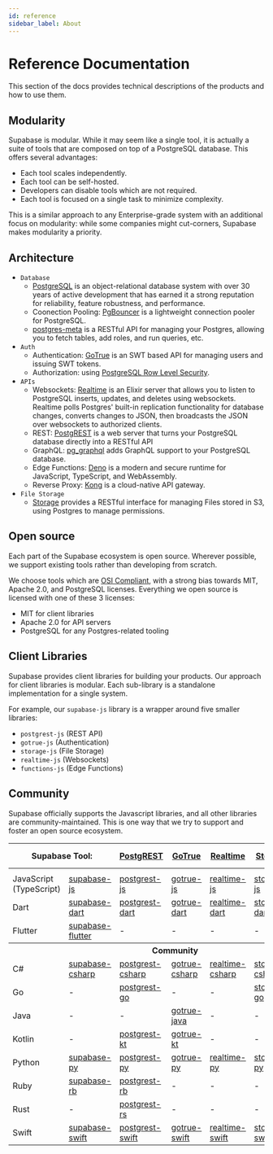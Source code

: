 ```yaml
---
id: reference
sidebar_label: About
---
```


# Reference Documentation

This section of the docs provides technical descriptions of the products and how to use them.

## Modularity

Supabase is modular. While it may seem like a single tool, it is actually a suite of tools that are composed on top of a PostgreSQL database. This offers several advantages:

- Each tool scales independently.
- Each tool can be self-hosted.
- Developers can disable tools which are not required.
- Each tool is focused on a single task to minimize complexity.

This is a similar approach to any Enterprise-grade system with an additional focus on modularity: while some companies might cut-corners, Supabase makes modularity a priority.

## Architecture

- `Database`
  - [PostgreSQL](https://www.postgresql.org/) is an object-relational database system with over 30 years of active development that has earned it a strong reputation for reliability, feature robustness, and performance.
  - Coonection Pooling: [PgBouncer](https://www.pgbouncer.org/) is a lightweight connection pooler for PostgreSQL.
  - [postgres-meta](https://github.com/supabase/postgres-meta) is a RESTful API for managing your Postgres, allowing you to fetch tables, add roles, and run queries, etc.
- `Auth`
  - Authentication: [GoTrue](https://github.com/supabase/gotrue) is an SWT based API for managing users and issuing SWT tokens.
  - Authorization: using [PostgreSQL Row Level Security](https://supabase.com/docs/guides/auth/row-level-security).
- `APIs`
  - Websockets: [Realtime](https://github.com/supabase/realtime) is an Elixir server that allows you to listen to PostgreSQL inserts, updates, and deletes using websockets. Realtime polls Postgres' built-in replication functionality for database changes, converts changes to JSON, then broadcasts the JSON over websockets to authorized clients.
  - REST: [PostgREST](http://postgrest.org/) is a web server that turns your PostgreSQL database directly into a RESTful API
  - GraphQL: [pg_graphql](https://github.com/supabase/pg_graphql) adds GraphQL support to your PostgreSQL database.
  - Edge Functions: [Deno](https://deno.land/) is a modern and secure runtime for JavaScript, TypeScript, and WebAssembly.
  - Reverse Proxy: [Kong](https://github.com/Kong/kong) is a cloud-native API gateway.
- `File Storage`
  - [Storage](https://github.com/supabase/storage-api) provides a RESTful interface for managing Files stored in S3, using Postgres to manage permissions.

## Open source

Each part of the Supabase ecosystem is open source. Wherever possible, we support existing tools rather than developing from scratch.

We choose tools which are [OSI Compliant](https://opensource.org/licenses), with a strong bias towards MIT, Apache 2.0, and PostgreSQL licenses.
Everything we open source is licensed with one of these 3 licenses:

- MIT for client libraries
- Apache 2.0 for API servers
- PostgreSQL for any Postgres-related tooling

## Client Libraries

Supabase provides client libraries for building your products. Our approach for client libraries is modular. Each sub-library is a standalone implementation for a single system.

For example, our `supabase-js` library is a wrapper around five smaller libraries:

- `postgrest-js` (REST API)
- `gotrue-js` (Authentication)
- `storage-js` (File Storage)
- `realtime-js` (Websockets)
- `functions-js` (Edge Functions)

## Community

Supabase officially supports the Javascript libraries, and all other libraries are community-maintained. This is one way that we try to support and foster an open source ecosystem.

<table style={{ tableLayout: 'fixed', whiteSpace: 'nowrap' }}>
  <tr>
    <th colspan="2" style={{textAlign: 'right'}}>Supabase Tool:</th>
    <th>
      <a href="https://github.com/postgrest/postgrest" target="_blank" rel="noopener noreferrer">
        PostgREST
      </a>
    </th>
    <th>
      <a href="https://github.com/supabase/gotrue" target="_blank" rel="noopener noreferrer">
        GoTrue
      </a>
    </th>
    <th>
      <a href="https://github.com/supabase/realtime" target="_blank" rel="noopener noreferrer">
        Realtime
      </a>
    </th>
    <th>
      <a href="https://github.com/supabase/storage-api" target="_blank" rel="noopener noreferrer">
        Storage
      </a>
    </th>
    <th>
      <a
        href="https://github.com/supabase/functions"
        target="_blank"
        rel="noopener noreferrer"
      >
        Edge Functions
      </a>
    </th>
  </tr>
  <th colspan="7"></th>
  <tr>
    <td>JavaScript (TypeScript)</td>
    <td>
      <a href="https://github.com/supabase/supabase-js" target="_blank" rel="noopener noreferrer">
        supabase-js
      </a>
    </td>
    <td>
      <a href="https://github.com/supabase/postgrest-js" target="_blank" rel="noopener noreferrer">
        postgrest-js
      </a>
    </td>
    <td>
      <a href="https://github.com/supabase/gotrue-js" target="_blank" rel="noopener noreferrer">
        gotrue-js
      </a>
    </td>
    <td>
      <a href="https://github.com/supabase/realtime-js" target="_blank" rel="noopener noreferrer">
        realtime-js
      </a>
    </td>
    <td>
      <a href="https://github.com/supabase/storage-js" target="_blank" rel="noopener noreferrer">
        storage-js
      </a>
    </td>
    <td>
      <a href="https://github.com/supabase/functions-js" target="_blank" rel="noopener noreferrer">
        functions-js
      </a>
    </td>
  </tr>
  <tr>
    <td>Dart</td>
    <td>
      <a
        href="https://github.com/supabase-community/supabase-dart"
        target="_blank"
        rel="noopener noreferrer"
      >
        supabase-dart
      </a>
    </td>
    <td>
      <a
        href="https://github.com/supabase-community/postgrest-dart"
        target="_blank"
        rel="noopener noreferrer"
      >
        postgrest-dart
      </a>
    </td>
    <td>
      <a
        href="https://github.com/supabase-community/gotrue-dart"
        target="_blank"
        rel="noopener noreferrer"
      >
        gotrue-dart
      </a>
    </td>
    <td>
      <a
        href="https://github.com/supabase-community/realtime-dart"
        target="_blank"
        rel="noopener noreferrer"
      >
        realtime-dart
      </a>
    </td>
    <td>
      <a
        href="https://github.com/supabase-community/storage-dart"
        target="_blank"
        rel="noopener noreferrer"
      >
        storage-dart
      </a>
    </td>
    <td>
      <a
        href="https://github.com/supabase-community/functions-dart"
        target="_blank"
        rel="noopener noreferrer"
      >
        functions-dart
      </a>
    </td>
  </tr>
  <tr>
    <td>Flutter</td>
    <td>
      <a
        href="https://github.com/supabase-community/supabase-flutter"
        target="_blank"
        rel="noopener noreferrer"
      >
        supabase-flutter
      </a>
    </td>
    <td>-</td>
    <td>-</td>
    <td>-</td>
    <td>-</td>
    <td>-</td>
  </tr>
  <th colspan="7">Community</th>

  <tr>
    <td>C#</td>
    <td>
      <a
        href="https://github.com/supabase-community/supabase-csharp"
        target="_blank"
        rel="noopener noreferrer"
      >
        supabase-csharp
      </a>
    </td>
    <td>
      <a
        href="https://github.com/supabase-community/postgrest-csharp"
        target="_blank"
        rel="noopener noreferrer"
      >
        postgrest-csharp
      </a>
    </td>
    <td>
      <a
        href="https://github.com/supabase-community/gotrue-csharp"
        target="_blank"
        rel="noopener noreferrer"
      >
        gotrue-csharp
      </a>
    </td>
    <td>
      <a
        href="https://github.com/supabase-community/realtime-csharp"
        target="_blank"
        rel="noopener noreferrer"
      >
        realtime-csharp
      </a>
    </td>
    <td>
      <a
        href="https://github.com/supabase-community/storage-csharp"
        target="_blank"
        rel="noopener noreferrer"
      >
        storage-csharp
      </a>
    </td>
    <td>-</td>
  </tr>
  <tr>
    <td>Go</td>
    <td>-</td>
    <td>
      <a
        href="https://github.com/supabase-community/postgrest-go"
        target="_blank"
        rel="noopener noreferrer"
      >
        postgrest-go
      </a>
    </td>
    <td>-</td>
    <td>-</td>
    <td>
      <a
        href="https://github.com/supabase-community/storage-go"
        target="_blank"
        rel="noopener noreferrer"
      >
        storage-go
      </a>
    </td>
    <td>-</td>
  </tr>
  <tr>
    <td>Java</td>
    <td>-</td>
    <td>-</td>
    <td>
      <a
        href="https://github.com/supabase-community/gotrue-java"
        target="_blank"
        rel="noopener noreferrer"
      >
        gotrue-java
      </a>
    </td>
    <td>-</td>
    <td>-</td>
    <td>-</td>
  </tr>
  <tr>
    <td>Kotlin</td>
    <td>-</td>
    <td>
      <a
        href="https://github.com/supabase-community/postgrest-kt"
        target="_blank"
        rel="noopener noreferrer"
      >
        postgrest-kt
      </a>
    </td>
    <td>
      <a
        href="https://github.com/supabase-community/gotrue-kt"
        target="_blank"
        rel="noopener noreferrer"
      >
        gotrue-kt
      </a>
    </td>
    <td>-</td>
    <td>-</td>
    <td>-</td>
  </tr>
  <tr>
    <td>Python</td>
    <td>
      <a
        href="https://github.com/supabase-community/supabase-py"
        target="_blank"
        rel="noopener noreferrer"
      >
        supabase-py
      </a>
    </td>
    <td>
      <a
        href="https://github.com/supabase-community/postgrest-py"
        target="_blank"
        rel="noopener noreferrer"
      >
        postgrest-py
      </a>
    </td>
    <td>
      <a
        href="https://github.com/supabase-community/gotrue-py"
        target="_blank"
        rel="noopener noreferrer"
      >
        gotrue-py
      </a>
    </td>
    <td>
      <a
        href="https://github.com/supabase-community/realtime-py"
        target="_blank"
        rel="noopener noreferrer"
      >
        realtime-py
      </a>
    </td>
    <td>
      <a
        href="https://github.com/supabase-community/storage-py"
        target="_blank"
        rel="noopener noreferrer"
      >
        storage-py
      </a>
    </td>
    <td>-</td>
  </tr>
  <tr>
    <td>Ruby</td>
    <td>
      <a
        href="https://github.com/supabase-community/supabase-rb"
        target="_blank"
        rel="noopener noreferrer"
      >
        supabase-rb
      </a>
    </td>
    <td>
      <a
        href="https://github.com/supabase-community/postgrest-rb"
        target="_blank"
        rel="noopener noreferrer"
      >
        postgrest-rb
      </a>
    </td>
    <td>-</td>
    <td>-</td>
    <td>-</td>
    <td>-</td>
  </tr>
  <tr>
    <td>Rust</td>
    <td>-</td>
    <td>
      <a
        href="https://github.com/supabase-community/postgrest-rs"
        target="_blank"
        rel="noopener noreferrer"
      >
        postgrest-rs
      </a>
    </td>
    <td>-</td>
    <td>-</td>
    <td>-</td>
    <td>-</td>
  </tr>
  <tr>
    <td>Swift</td>
    <td>
      <a
        href="https://github.com/supabase-community/supabase-swift"
        target="_blank"
        rel="noopener noreferrer"
      >
        supabase-swift
      </a>
    </td>
    <td>
      <a
        href="https://github.com/supabase-community/postgrest-swift"
        target="_blank"
        rel="noopener noreferrer"
      >
        postgrest-swift
      </a>
    </td>
    <td>
      <a
        href="https://github.com/supabase-community/gotrue-swift"
        target="_blank"
        rel="noopener noreferrer"
      >
        gotrue-swift
      </a>
    </td>
    <td>
      <a
        href="https://github.com/supabase-community/realtime-swift"
        target="_blank"
        rel="noopener noreferrer"
      >
        realtime-swift
      </a>
    </td>
    <td>
      <a
        href="https://github.com/supabase-community/storage-swift"
        target="_blank"
        rel="noopener noreferrer"
      >
        storage-swift
      </a>
    </td>
    <td>-</td>
  </tr>
</table>
